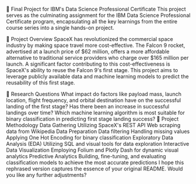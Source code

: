 🚀 Final Project for IBM's Data Science Professional Certificate
This project serves as the culminating assignment for the IBM Data Science Professional Certificate program, encapsulating all the key learnings from the entire course series into a single hands-on project.

📄 Project Overview
SpaceX has revolutionized the commercial space industry by making space travel more cost-effective. The Falcon 9 rocket, advertised at a launch price of $62 million, offers a more affordable alternative to traditional service providers who charge over $165 million per launch. A significant factor contributing to this cost-effectiveness is SpaceX's ability to reuse the Falcon 9's first stage. This project aims to leverage publicly available data and machine learning models to predict the reusability of this first stage.

📄 Research Questions
What impact do factors like payload mass, launch location, flight frequency, and orbital destination have on the successful landing of the first stage?
Has there been an increase in successful landings over time?
Which machine learning algorithm is most suitable for binary classification in predicting first stage landing success?
📄 Project Methodology
Data Gathering
Utilizing SpaceX's REST API
Web scraping data from Wikipedia
Data Preparation
Data filtering
Handling missing values
Applying One Hot Encoding for binary classification
Exploratory Data Analysis (EDA)
Utilizing SQL and visual tools for data exploration
Interactive Data Visualization
Employing Folium and Plotly Dash for dynamic visual analytics
Predictive Analytics
Building, fine-tuning, and evaluating classification models to achieve the most accurate predictions
I hope this rephrased version captures the essence of your original README. Would you like any further adjustments?






